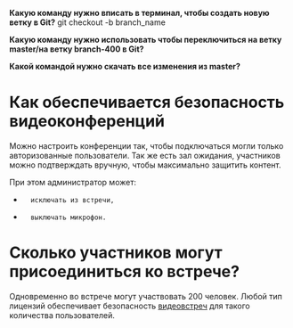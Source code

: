 **Какую команду нужно вписать в терминал, чтобы создать новую ветку в Git?**
git checkout -b branch_name

**Какую команду нужно использовать чтобы переключиться на ветку master/на ветку branch-400 в Git?**

**Какой командой нужно скачать все изменения из master?**




# Как обеспечивается безопасность видеоконференций


Можно настроить конференции так, чтобы подключаться могли только авторизованные пользователи. Так же есть зал ожидания, участников можно подтверждать вручную, чтобы максимально защитить контент.


При этом администратор может:
-       исключать из встречи,
-       выключать микрофон.


# Сколько участников могут присоединиться ко встрече?


Одновременно во встрече могут участвовать 200 человек. Любой тип лицензий обеспечивает безопасность [видеовстреч](https://developers.sber.ru/portal/products/jazz-by-sber) для такого количества пользователей.

